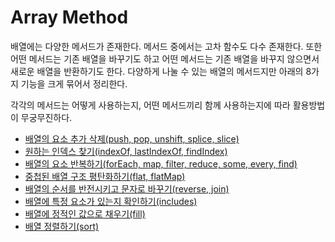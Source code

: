 # Array Method

배열에는 다양한 메서드가 존재한다. 메서드 중에서는 고차 함수도 다수 존재한다. 또한 어떤 메서드는 기존 배열을 바꾸기도 하고 어떤 메서드는 기존 배열을 바꾸지 않으면서 새로운 배열을 반환하기도 한다. 다양하게 나눌 수 있는 배열의 메서드지만 아래의 8가지 기능을 크게 묶어서 정리한다.

각각의 메서드는 어떻게 사용하는지, 어떤 메서드끼리 함께 사용하는지에 따라 활용방법이 무궁무진하다.

- [배열의 요소 추가 삭제(push, pop, unshift, splice, slice)](JAVASCRIPT/ArrayMethod/AddRemove.md)
- [원하는 인덱스 찾기(indexOf, lastIndexOf, findIndex)](JAVASCRIPT/ArrayMethod/FindIndex.md)
- [배열의 요소 반복하기(forEach, map, filter, reduce, some, every, find)](JAVASCRIPT/ArrayMethod/Repeat.md)
- [중첩된 배열 구조 평탄화하기(flat, flatMap)](JAVASCRIPT/ArrayMethod/FlatArray.md)
- [배열의 순서를 반전시키고 문자로 바꾸기(reverse, join)](JAVASCRIPT/ArrayMethod/ReverseJoin.md)
- [배열에 특정 요소가 있는지 확인하기(includes)](JAVASCRIPT/ArrayMethod/Includes.md)
- [배열에 정적인 값으로 채우기(fill)](JAVASCRIPT/ArrayMethod/Fill.md)
- [배열 정렬하기(sort)](JAVASCRIPT/ArrayMethod/Sort.md)
